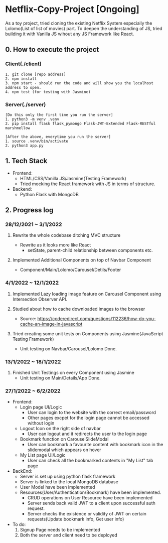 # Netflix-Copy-Project [Ongoing]

As a toy project, tried cloning the existing Netflix System especially the
Lolomo(List of list of movies) part. To deepen the understanding of JS, tried
building it with Vanilla JS wihout any JS Framework like React.

## 0. How to execute the project

### Client(./client)

    1. git clone [repo address]
    2. npm install
    3. npm start - should run the code and will show you the localhost address to open.
    4. npm test (for testing with Jasmine)

### Server(./server)

    [Do this only the first time you run the server]
    1. python3 -m venv .venv
    2. pip install flask flask_pymongo Flask-JWT-Extended Flask-RESTful marshmellow

    [After the above, everytime you run the server]
    1. source .venv/bin/activate
    2. python3 app.py

## 1. Tech Stack

- Frontend:
  - HTML/CSS/Vanilla JS/Jasmine(Testing Framework)
  - Tried mocking the React framework with JS in terms of structure.
- Backend:
  - Python Flask with MongoDB

## 2. Progress log

### 28/12/2021 ~ 3/1/2022

1. Rewrite the whole codebase ditching MVC structure

   - Rewrite as it looks more like React
     - setState, parent-child relationship between components etc.

2. Implemented Additional Components on top of Navbar Component

   - Component/Main/Lolomo/Carousel/Detils/Footer

### 4/1/2022 ~ 12/1/2022

1.  Implemented Lazy loading image feature on Carousel Component using Intersection Observer API.

2.  Studied about how to cache downloaded images to the browser

    - Source: https://coderedirect.com/questions/112236/how-do-you-cache-an-image-in-javascript

3.  Tried creating some unit tests on Components using Jasmine(JavaScript Testing Framework)

    - Unit testing on Navbar/Carousel/Lolomo Done.

### 13/1/2022 ~ 18/1/2022

1. Finished Unit Testings on every Component using Jasmine
   - Unit testing on Main/Details/App Done.

### 27/1/2022 ~ 6/2/2022

- Frontend:
  - Login page UI/Logic
    - User can login to the website with the correct email/password
    - Other pages excpet for the login page cannot be accessed without login
  - Logout Icon on the right side of navbar
    - User can logout and it redirects the user to the login page
  - Bookmark function on CarouselSlideModal
    - User can bookmark a favourite content with bookmark icon in the slidemodal which appears on hover
  - My List page UI/Logic
    - User can check all the bookmarked contents in "My List" tab page
- BackEnd:
  - Server is set up using python flask framework
  - Server is linked to the local MongoDB database
  - User Model have been implemented
  - Resources(User/Authentication/Bookmark) have been implemented.
    - CRUD operations on User Resource have been implemented
    - Server sends back valid JWT to a client upon successful auth request.
    - Server checks the existence or validity of JWT on certain requests(Update bookmark info, Get user info)
- To do:
  1. Signup Page needs to be implemented
  2. Both the server and client need to be deployed
